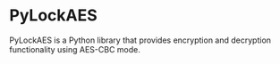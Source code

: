 # PyLockAES
PyLockAES is a Python library that provides encryption and decryption functionality using AES-CBC mode.
